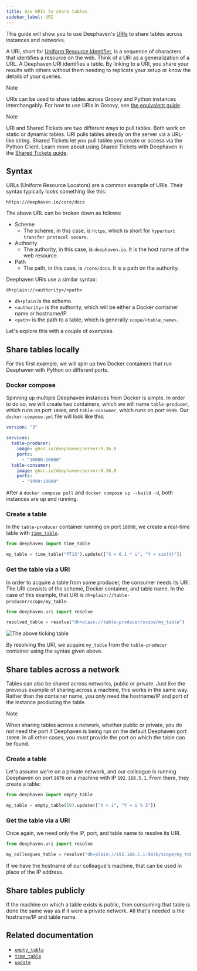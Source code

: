 ```yaml
---
title: Use URIs to share tables
sidebar_label: URI
---
```


This guide will show you to use Deephaven's [URIs](/core/pydoc/code/deephaven.uri.html#module-deephaven.uri) to share tables across instances and networks.

A URI, short for [Uniform Resource Identifier](https://en.wikipedia.org/wiki/Uniform_Resource_Identifier), is a sequence of characters that identifies a resource on the web. Think of a URI as a generalization of a URL. A Deephaven URI identifies a table. By linking to a URI, you share your results with others without them needing to replicate your setup or know the details of your queries.

> [!NOTE]
> URIs can be used to share tables across Groovy and Python instances interchangably. For how to use URIs in Groovy, see [the equivalent guide](/core/groovy/docs/how-to-guides/use-uris).

> [!NOTE]
> URI and Shared Tickets are two different ways to pull tables. Both work on static or dynamic tables. URI pulls tables already on the server via a URL-like string. Shared Tickets let you pull tables you create or access via the Python Client. Learn more about using Shared Tickets with Deephaven in the [Shared Tickets guide](../how-to-guides/capture-tables.md).

## Syntax

URLs (Uniform Resource Locators) are a common example of URIs. Their syntax typically looks something like this:

`https://deephaven.io/core/docs`

The above URL can be broken down as follows:

- Scheme
  - The scheme, in this case, is `https`, which is short for `hypertext transfer protocol secure`.
- Authority
  - The authority, in this case, is `deephaven.io`. It is the host name of the web resource.
- Path
  - The path, in this case, is `/core/docs`. It is a path on the authority.

Deephaven URIs use a similar syntax:

`dh+plain://<authority>/<path>`

- `dh+plain` is the scheme.
- `<authority>` is the authority, which will be either a Docker container name or hostname/IP.
- `<path>` is the path to a table, which is generally `scope/<table_name>`.

Let's explore this with a couple of examples.

## Share tables locally

For this first example, we will spin up two Docker containers that run Deephaven with Python on different ports.

### Docker compose

Spinning up multiple Deephaven instances from Docker is simple. In order to do so, we will create two containers, which we will name `table-producer`, which runs on port `10000`, and `table-consumer`, which runs on port `9999`. Our `docker-compose.yml` file will look like this:

```yml
version: "3"

services:
  table-producer:
    image: ghcr.io/deephaven/server:0.36.0
    ports:
      - "10000:10000"
  table-consumer:
    image: ghcr.io/deephaven/server:0.36.0
    ports:
      - "9999:10000"
```

After a `docker compose pull` and `docker compose up --build -d`, both instances are up and running.

### Create a table

In the `table-producer` container running on port `10000`, we create a real-time table with [`time_table`](../reference/table-operations/create/timeTable.md).

```python order=null
from deephaven import time_table

my_table = time_table("PT1S").update(["X = 0.1 * i", "Y = sin(X)"])
```

### Get the table via a URI

In order to acquire a table from some producer, the consumer needs its URI. The URI consists of the scheme, Docker container, and table name. In the case of this example, that URI is `dh+plain://table-producer/scope/my_table`.

```python skip-test
from deephaven.uri import resolve

resolved_table = resolve("dh+plain://table-producer/scope/my_table")
```

![The above ticking table](../assets/how-to/resolved-table-uri.gif)

By resolving the URI, we acquire `my_table` from the `table-producer` container using the syntax given above.

## Share tables across a network

Tables can also be shared across networks, public or private. Just like the previous example of sharing across a machine, this works in the same way. Rather than the container name, you only need the hostname/IP and port of the instance producing the table.

> [!NOTE]
> When sharing tables across a network, whether public or private, you do _not_ need the port if Deephaven is being run on the default Deephaven port `10000`. In all other cases, you _must_ provide the port on which the table can be found.

### Create a table

Let's assume we're on a private network, and our colleague is running Deephaven on port `9876` on a machine with IP `192.168.5.1`. From there, they create a table:

```python order=null
from deephaven import empty_table

my_table = empty_table(50).update(["X = i", "Y = i % 2"])
```

### Get the table via a URI

Once again, we need only the IP, port, and table name to resolve its URI.

```python skip-test
from deephaven.uri import resolve

my_colleagues_table = resolve("dh+plain://192.168.5.1:9876/scope/my_table")
```

If we have the hostname of our colleague's machine, that can be used in place of the IP address.

## Share tables publicly

If the machine on which a table exists is public, then consuming that table is done the same way as if it were a private network. All that's needed is the hostname/IP and table name.

<!-- TODO:

## Paths

Tables can exist in different scopes, such as in app mode and others. When this is the case, the scope changes.

Update this section. I need to learn more about different scopes. -->

## Related documentation

- [`empty_table`](../reference/table-operations/create/emptyTable.md)
- [`time_table`](../reference/table-operations/create/timeTable.md)
- [`update`](../reference/table-operations/select/update.md)
